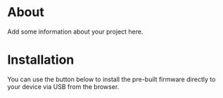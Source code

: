 # About

Add some information about your project here.

# Installation

You can use the button below to install the pre-built firmware directly to your device via USB from the browser.

<esp-web-install-button manifest="<combined-name>.manifest.json"></esp-web-install-button>

<script type="module" src="https://unpkg.com/esp-web-tools@10/dist/web/install-button.js?module"></script>

